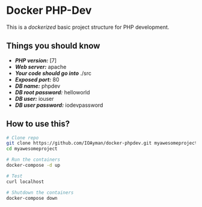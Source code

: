 # Docker PHP-Dev
This is a _dockerized_ basic project structure for PHP development.  

## Things you should know
-  ___PHP version:___ [7]
-  ___Web server:___ apache
-  ___Your code should go into___ ./src
-  ___Exposed port:___ 80
-  ___DB name:___ phpdev
-  ___DB root password:___ helloworld
-  ___DB user:___ iouser
-  ___DB user password:___ iodevpassword

## How to use this?
```bash
# Clone repo
git clone https://github.com/IOAyman/docker-phpdev.git myawesomeproject
cd myawesomeproject

# Run the containers
docker-compose -d up

# Test
curl localhost

# Shutdown the containers
docker-compose down
```
